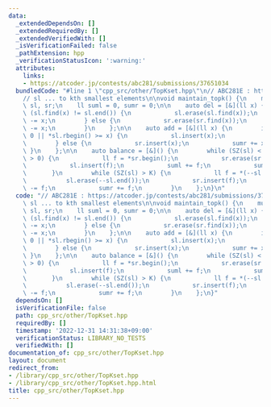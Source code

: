```yaml
---
data:
  _extendedDependsOn: []
  _extendedRequiredBy: []
  _extendedVerifiedWith: []
  _isVerificationFailed: false
  _pathExtension: hpp
  _verificationStatusIcon: ':warning:'
  attributes:
    links:
    - https://atcoder.jp/contests/abc281/submissions/37651034
  bundledCode: "#line 1 \"cpp_src/other/TopKset.hpp\"\n// ABC281E : https://atcoder.jp/contests/abc281/submissions/37651034\n\
    // sl ... to kth smallest elements\n\nvoid maintain_topk() {\n    multiset<ll>\
    \ sl, sr;\n    ll suml = 0, sumr = 0;\n\n    auto del = [&](ll x) {\n        if\
    \ (sl.find(x) != sl.end()) {\n            sl.erase(sl.find(x));\n            suml\
    \ -= x;\n        } else {\n            sr.erase(sr.find(x));\n            sumr\
    \ -= x;\n        }\n    };\n\n    auto add = [&](ll x) {\n        if (SZ(sl) ==\
    \ 0 || *sl.rbegin() >= x) {\n            sl.insert(x);\n            suml += x;\n\
    \        } else {\n            sr.insert(x);\n            sumr += x;\n       \
    \ }\n    };\n\n    auto balance = [&]() {\n        while (SZ(sl) < K && SZ(sr)\
    \ > 0) {\n            ll f = *sr.begin();\n            sr.erase(sr.begin());\n\
    \            sl.insert(f);\n            suml += f;\n            sumr -= f;\n \
    \       }\n        while (SZ(sl) > K) {\n            ll f = *(--sl.end());\n \
    \           sl.erase(--sl.end());\n            sr.insert(f);\n            suml\
    \ -= f;\n            sumr += f;\n        }\n    };\n}\n"
  code: "// ABC281E : https://atcoder.jp/contests/abc281/submissions/37651034\n//\
    \ sl ... to kth smallest elements\n\nvoid maintain_topk() {\n    multiset<ll>\
    \ sl, sr;\n    ll suml = 0, sumr = 0;\n\n    auto del = [&](ll x) {\n        if\
    \ (sl.find(x) != sl.end()) {\n            sl.erase(sl.find(x));\n            suml\
    \ -= x;\n        } else {\n            sr.erase(sr.find(x));\n            sumr\
    \ -= x;\n        }\n    };\n\n    auto add = [&](ll x) {\n        if (SZ(sl) ==\
    \ 0 || *sl.rbegin() >= x) {\n            sl.insert(x);\n            suml += x;\n\
    \        } else {\n            sr.insert(x);\n            sumr += x;\n       \
    \ }\n    };\n\n    auto balance = [&]() {\n        while (SZ(sl) < K && SZ(sr)\
    \ > 0) {\n            ll f = *sr.begin();\n            sr.erase(sr.begin());\n\
    \            sl.insert(f);\n            suml += f;\n            sumr -= f;\n \
    \       }\n        while (SZ(sl) > K) {\n            ll f = *(--sl.end());\n \
    \           sl.erase(--sl.end());\n            sr.insert(f);\n            suml\
    \ -= f;\n            sumr += f;\n        }\n    };\n}"
  dependsOn: []
  isVerificationFile: false
  path: cpp_src/other/TopKset.hpp
  requiredBy: []
  timestamp: '2022-12-31 14:31:38+09:00'
  verificationStatus: LIBRARY_NO_TESTS
  verifiedWith: []
documentation_of: cpp_src/other/TopKset.hpp
layout: document
redirect_from:
- /library/cpp_src/other/TopKset.hpp
- /library/cpp_src/other/TopKset.hpp.html
title: cpp_src/other/TopKset.hpp
---
```

